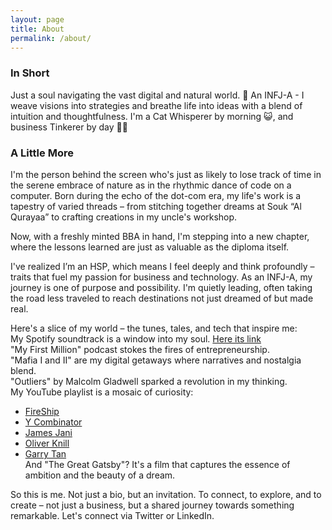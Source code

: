 ```yaml
---
layout: page
title: About
permalink: /about/
---
```


### In Short
Just a soul navigating the vast digital and natural world. 🍃 An INFJ-A - I weave visions into strategies and breathe life into ideas with a blend of intuition and thoughtfulness. I'm a Cat Whisperer by morning 😺, and business Tinkerer by day 🧑‍💻


### A Little More

I'm the person behind the screen who's just as likely to lose track of time in the serene embrace of nature as in the rhythmic dance of code on a computer. Born during the echo of the dot-com era, my life's work is a tapestry of varied threads – from stitching together dreams at Souk “Al Qurayaa” to crafting creations in my uncle's workshop.

Now, with a freshly minted BBA in hand, I'm stepping into a new chapter, where the lessons learned are just as valuable as the diploma itself.

I've realized I’m an HSP, which means I feel deeply and think profoundly – traits that fuel my passion for business and technology. As an INFJ-A, my journey is one of purpose and possibility. I'm quietly leading, often taking the road less traveled to reach destinations not just dreamed of but made real.

Here's a slice of my world – the tunes, tales, and tech that inspire me:\
My Spotify soundtrack is a window into my soul. [Here its link](https://open.spotify.com/playlist/2N1n0vP0bRWK8SxhEzNcWv?si=1945a43500664dd7)\
"My First Million" podcast stokes the fires of entrepreneurship.\
"Mafia I and II" are my digital getaways where narratives and nostalgia blend.\
"Outliers" by Malcolm Gladwell sparked a revolution in my thinking.\
My YouTube playlist is a mosaic of curiosity:
+ [FireShip](https://www.youtube.com/@Fireship)
+ [Y Combinator](https://www.youtube.com/@ycombinator)
+ [James Jani](https://www.youtube.com/@JamesJani)
+ [Oliver Knill](https://www.youtube.com/@OliverKnill)
+ [Garry Tan](https://www.youtube.com/@GarryTan)
\
And "The Great Gatsby"? It's a film that captures the essence of ambition and the beauty of a dream.

So this is me. Not just a bio, but an invitation. To connect, to explore, and to create – not just a business, but a shared journey towards something remarkable. Let's connect via Twitter or LinkedIn.

